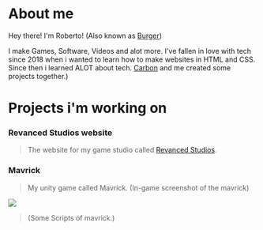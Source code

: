 # About me
Hey there! I'm Roberto! (Also known as [Burger](https://www.youtube.com/c/burgerman1))

I make Games, Software, Videos and alot more. I've fallen in love with tech since 2018 when i wanted to learn how to make websites in HTML and CSS. Since then i learned ALOT about tech. [Carbon](https://github.com/CarbonEmSelf) and me created some projects together.)


# Projects i'm working on

### Revanced Studios website
> The website for my game studio called [Revanced Studios](https://revanced-studios.github.io/).



### Mavrick
> My unity game called Mavrick.
> (In-game screenshot of the mavrick)
<img src="https://github.com/Burger-man/Aboutme/blob/main/img/mavrick_pic1.png">

> (Some Scripts of mavrick.)

